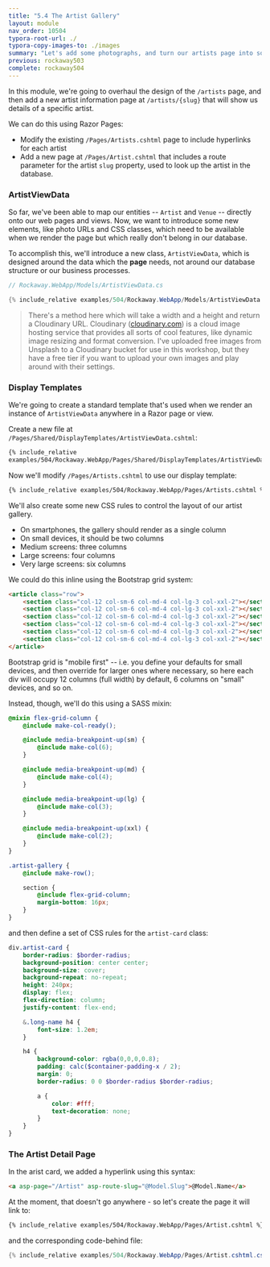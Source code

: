 ```yaml
---
title: "5.4 The Artist Gallery"
layout: module
nav_order: 10504
typora-root-url: ./
typora-copy-images-to: ./images
summary: "Let's add some photographs, and turn our artists page into something that might inspire customers to actually buy a ticket."
previous: rockaway503
complete: rockaway504
---
```


In this module, we're going to overhaul the design of the `/artists` page, and then add a new artist information page at `/artists/{slug}` that will show us details of a specific artist.

We can do this using Razor Pages:

* Modify the existing `/Pages/Artists.cshtml` page to include hyperlinks for each artist
* Add a new page at `/Pages/Artist.cshtml` that includes a route parameter for the artist `slug` property, used to look up the artist in the database.

### ArtistViewData

So far, we've been able to map our entities -- `Artist` and `Venue` -- directly onto our web pages and views. Now, we want to introduce some new elements, like photo URLs and CSS classes, which need to be available when we render the page but which really don't belong in our database.

To accomplish this, we'll introduce a new class, `ArtistViewData`, which is designed around the data which the **page** needs, not around our database structure or our business processes.

```csharp
// Rockaway.WebApp/Models/ArtistViewData.cs

{% include_relative examples/504/Rockaway.WebApp/Models/ArtistViewData.cs %}
```

> There's a method here which will take a width and a height and return a Cloudinary URL. Cloudinary ([cloudinary.com](https://cloudinary.com)) is a cloud image hosting service that provides all sorts of cool features, like dynamic image resizing and format conversion. I've uploaded free images from Unsplash to a Cloudinary bucket for use in this workshop, but they have a free tier if you want to upload your own images and play around with their settings.

### Display Templates

We're going to create a standard template that's used when we render an instance of `ArtistViewData` anywhere in a Razor page or view.

Create a new file at `/Pages/Shared/DisplayTemplates/ArtistViewData.cshtml`:

```html
{% include_relative
examples/504/Rockaway.WebApp/Pages/Shared/DisplayTemplates/ArtistViewData.cshtml %}
```

Now we'll modify `/Pages/Artists.cshtml` to use our display template:

```html
{% include_relative examples/504/Rockaway.WebApp/Pages/Artists.cshtml %}
```

We'll also create some new CSS rules to control the layout of our artist gallery.

* On smartphones, the gallery should render as a single column
* On small devices, it should be two columns
* Medium screens: three columns
* Large screens: four columns
* Very large screens: six columns

We could do this inline using the Bootstrap grid system:

```html
<article class="row">
	<section class="col-12 col-sm-6 col-md-4 col-lg-3 col-xxl-2"></section>
	<section class="col-12 col-sm-6 col-md-4 col-lg-3 col-xxl-2"></section>
	<section class="col-12 col-sm-6 col-md-4 col-lg-3 col-xxl-2"></section>
	<section class="col-12 col-sm-6 col-md-4 col-lg-3 col-xxl-2"></section>
	<section class="col-12 col-sm-6 col-md-4 col-lg-3 col-xxl-2"></section>
	<section class="col-12 col-sm-6 col-md-4 col-lg-3 col-xxl-2"></section>
</article>
```

Bootstrap grid is "mobile first" -- i.e. you define your defaults for small devices, and then override for larger ones where necessary, so here each div will occupy 12 columns (full width) by default, 6 columns on "small" devices, and so on.

Instead, though, we'll do this using a SASS mixin:

```scss
@mixin flex-grid-column {
	@include make-col-ready();

	@include media-breakpoint-up(sm) {
		@include make-col(6);
	}

	@include media-breakpoint-up(md) {
		@include make-col(4);
	}

	@include media-breakpoint-up(lg) {
		@include make-col(3);
	}

	@include media-breakpoint-up(xxl) {
		@include make-col(2);
	}
}

.artist-gallery {
	@include make-row();

	section {
		@include flex-grid-column;
		margin-bottom: 16px;
	}
}
```

and then define a set of CSS rules for the `artist-card` class:

```scss
div.artist-card {
	border-radius: $border-radius;
	background-position: center center;
	background-size: cover;
	background-repeat: no-repeat;
	height: 240px;
	display: flex;
	flex-direction: column;
	justify-content: flex-end;

	&.long-name h4 {
		font-size: 1.2em;
	}

	h4 {
		background-color: rgba(0,0,0,0.8);
		padding: calc($container-padding-x / 2);
		margin: 0;
		border-radius: 0 0 $border-radius $border-radius;

		a {
			color: #fff;
			text-decoration: none;
		}
	}
}
```

### The Artist Detail Page

In the arist card, we added a hyperlink using this syntax:

```html
<a asp-page="/Artist" asp-route-slug="@Model.Slug">@Model.Name</a>
```

At the moment, that doesn't go anywhere - so let's create the page it will link to:

```html
{% include_relative examples/504/Rockaway.WebApp/Pages/Artist.cshtml %}
```

and the corresponding code-behind file:

```csharp
{% include_relative examples/504/Rockaway.WebApp/Pages/Artist.cshtml.cs %}
```





